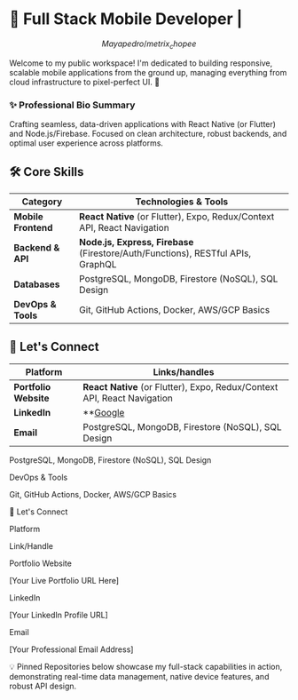 # 🚀 Full Stack Mobile Developer | 

$$Mayapedro/metrix_chopee$$

Welcome to my public workspace! I'm dedicated to building responsive, scalable mobile applications from the ground up, managing everything from cloud infrastructure to pixel-perfect UI. 👋

### ✨ Professional Bio Summary

Crafting seamless, data-driven applications with React Native (or Flutter) and Node.js/Firebase. Focused on clean architecture, robust backends, and optimal user experience across platforms.

## 🛠 Core Skills

| Category | Technologies & Tools |
| ----- | ----- |
| **Mobile Frontend** | **React Native** (or Flutter), Expo, Redux/Context API, React Navigation |
| **Backend & API** | **Node.js, Express, Firebase** (Firestore/Auth/Functions), RESTful APIs, GraphQL |
| **Databases** | PostgreSQL, MongoDB, Firestore (NoSQL), SQL Design |
| **DevOps & Tools** | Git, GitHub Actions, Docker, AWS/GCP Basics |

## 🔗 Let's Connect

| Platform | Links/handles |
| ----- | ----- |
| **Portfolio Website** | **React Native** (or Flutter), Expo, Redux/Context API, React Navigation |
| **LinkedIn** | **[Google](https://www.google.com) |
| **Email** | PostgreSQL, MongoDB, Firestore (NoSQL), SQL Design |


PostgreSQL, MongoDB, Firestore (NoSQL), SQL Design

DevOps & Tools

Git, GitHub Actions, Docker, AWS/GCP Basics

🔗 Let's Connect

Platform

Link/Handle

Portfolio Website

[Your Live Portfolio URL Here]

LinkedIn

[Your LinkedIn Profile URL]

Email

[Your Professional Email Address]

💡 Pinned Repositories below showcase my full-stack capabilities in action, demonstrating real-time data management, native device features, and robust API design.
